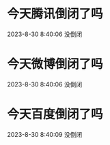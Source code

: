 # 今天腾讯倒闭了吗

2023-8-30 8:40:06 没倒闭

# 今天微博倒闭了吗

2023-8-30 8:40:06 没倒闭

# 今天百度倒闭了吗

2023-8-30 8:40:09 没倒闭

